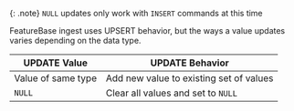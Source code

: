 {: .note}
`NULL` updates only work with `INSERT` commands at this time

FeatureBase ingest uses UPSERT behavior, but the ways a value updates varies depending on the data type.

| UPDATE Value | UPDATE Behavior |
|---|---|
| Value of same type | Add new value to existing set of values |
| `NULL` | Clear all values and set to `NULL`  |